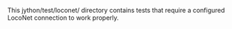 This jython/test/loconet/ directory contains tests that require a configured LocoNet connection to work properly.
